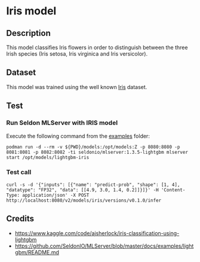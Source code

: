 # Iris model
## Description
This model classifies Iris flowers in order to distinguish between the three Irish species (Iris setosa, Iris virginica and Iris versicolor).

## Dataset

This model was trained using the well known [Iris](https://archive.ics.uci.edu/dataset/53/iris) dataset.

## Test
### Run Seldon MLServer with IRIS model
Execute the following command from the [examples](../../) folder:
```
podman run -d --rm -v ${PWD}/models:/opt/models:Z -p 8080:8080 -p 8081:8081 -p 8082:8082 -ti seldonio/mlserver:1.3.5-lightgbm mlserver start /opt/models/lightgbm-iris
```

### Test call
```
curl -s -d '{"inputs": [{"name": "predict-prob", "shape": [1, 4], "datatype": "FP32", "data": [[4.9, 3.0, 1.4, 0.2]]}]}' -H 'Content-Type: application/json' -X POST http://localhost:8080/v2/models/iris/versions/v0.1.0/infer
```

## Credits
- https://www.kaggle.com/code/ajsherlock/iris-classification-using-lightgbm
- https://github.com/SeldonIO/MLServer/blob/master/docs/examples/lightgbm/README.md
